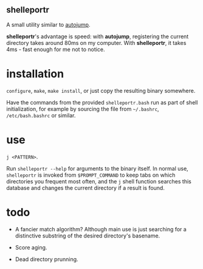 
## shelleportr ##

A small utility similar to [autojump](https://github.com/joelthelion/autojump).

**shelleportr**'s advantage is speed: with **autojump**, registering the current
directory takes around 80ms on my computer. With **shelleportr**, it takes 4ms -
fast enough for me not to notice.

# installation #

`configure`, `make`, `make install`, or just copy the resulting binary
somewhere.

Have the commands from the provided `shelleportr.bash` run as part of shell
initialization, for example by sourcing the file from `~/.bashrc`,
`/etc/bash.bashrc` or similar.

# use #

`j <PATTERN>`.

Run `shelleportr --help` for arguments to the binary itself. In normal use,
`shelleportr` is invoked from `$PROMPT_COMMAND` to keep tabs on which
directories you frequent most often, and the `j` shell function searches this
database and changes the current directory if a result is found.

# todo #

* A fancier match algorithm? Although main use is just searching for a
  distinctive substring of the desired directory's basename.

* Score aging.

* Dead directory prunning.

